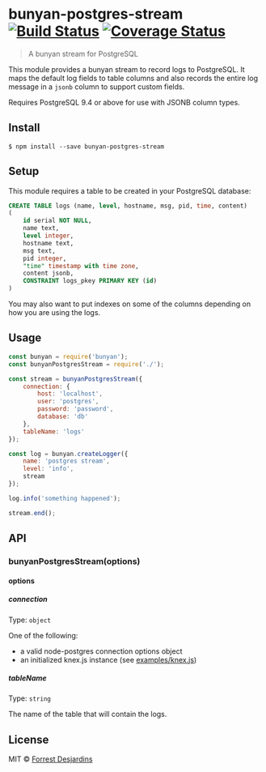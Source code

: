 # bunyan-postgres-stream [![Build Status](https://travis-ci.org/fdesjardins/bunyan-postgres-stream.svg?branch=master)](https://travis-ci.org/fdesjardins/bunyan-postgres-stream) [![Coverage Status](https://coveralls.io/repos/github/fdesjardins/bunyan-postgres-stream/badge.svg?branch=master)](https://coveralls.io/github/fdesjardins/bunyan-postgres-stream?branch=master)

> A bunyan stream for PostgreSQL

This module provides a bunyan stream to record logs to PostgreSQL. It maps the default log fields to table columns and also records the entire log message in a `jsonb` column to support custom fields.

Requires PostgreSQL 9.4 or above for use with JSONB column types.

## Install

```
$ npm install --save bunyan-postgres-stream
```

## Setup

This module requires a table to be created in your PostgreSQL database:

```sql
CREATE TABLE logs (name, level, hostname, msg, pid, time, content)
(
	id serial NOT NULL,
	name text,
	level integer,
	hostname text,
	msg text,
	pid integer,
	"time" timestamp with time zone,
	content jsonb,
	CONSTRAINT logs_pkey PRIMARY KEY (id)
)
```

You may also want to put indexes on some of the columns depending on how you are using the logs.

## Usage

```js
const bunyan = require('bunyan');
const bunyanPostgresStream = require('./');

const stream = bunyanPostgresStream({
	connection: {
		host: 'localhost',
		user: 'postgres',
		password: 'password',
		database: 'db'
	},
	tableName: 'logs'
});

const log = bunyan.createLogger({
	name: 'postgres stream',
	level: 'info',
	stream
});

log.info('something happened');

stream.end();
```

## API

### bunyanPostgresStream(options)

#### options

##### connection

Type: `object`

One of the following:
- a valid node-postgres connection options object
- an initialized knex.js instance (see [examples/knex.js](./examples/knex.js))

##### tableName

Type: `string`

The name of the table that will contain the logs.

## License

MIT © [Forrest Desjardins](https://github.com/fdesjardins)
